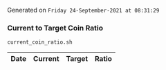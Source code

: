 Generated on `Friday 24-September-2021 at 08:31:29`

### Current to Target Coin Ratio
`current_coin_ratio.sh`

Date|Current|Target|Ratio
---|---|---|---

